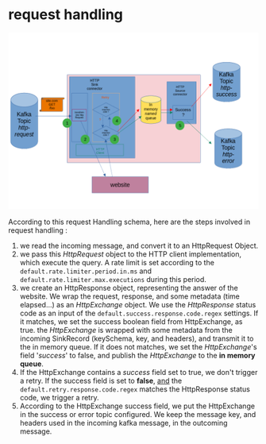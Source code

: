# request handling

![Request handling](retry_mechanism.png)

According to this request Handling schema, here are the steps involved in request handling : 

1. we read the incoming message, and convert it to an HttpRequest Object.
2. we pass this _HttpRequest_ object to the HTTP client implementation, which execute the query. A rate limit is set 
according to the `default.rate.limiter.period.in.ms` and `default.rate.limiter.max.executions` during this period.
3. we create an HttpResponse object, representing the answer of the website. We wrap the request, response, and some metadata
(time elapsed...) as an _HttpExchange_ object. We use the _HttpResponse_ status code as an input of the 
`default.success.response.code.regex` settings. If it matches, we set the success boolean field from HttpExchange,
as true. the _HttpExchange_ is wrapped with some metadata from the incoming SinkRecord (keySchema,
key, and headers), and transmit it to the in memory queue. If it does not matches, we set the _HttpExchange_'s field '_success_'
to false, and publish the _HttpExchange_ to the **in memory queue**.
4. If the HttpExchange contains a _success_ field set to true, we don't trigger a retry. If the success field is set
to **false**, <u>and</u> the `default.retry.response.code.regex` matches the HttpResponse status code, we trigger a retry.
5. According to the HttpExchange success field, we put the HttpExchange in the success or error topic configured. We keep the
message key, and headers used in the incoming kafka message, in the outcoming message.